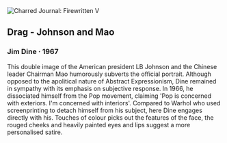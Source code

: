 <div class="artwork-of-the-day">
  <div class="container">
    <div class="img-wrapper">
      <img
        src="https://uploads5.wikiart.org/images/jim-dine/drag-johnson-and-mao-1967.jpg!Large.jpg"
        alt="Charred Journal: Firewritten V" />
    </div>
    <div class="artwork-detail">
      <div class="artwork-origin"> 
        <h2 class="artwork-name">Drag - Johnson and Mao</h2>
        <h3 class="artist">
          Jim Dine
                    ·  1967
        </h3>
      </div>
      <p class="description">
        <span class="artwork-description-text ng-binding" ng-bind-html="viewModel.ArtworkOfTheDay.Description | unsafe">This double image of the American president LB Johnson and the Chinese leader Chairman Mao humorously subverts the official portrait. Although opposed to the apolitical nature of Abstract Expressionism, Dine remained in sympathy with its emphasis on subjective response. In 1966, he dissociated himself from the Pop movement, claiming 'Pop is concerned with exteriors. I'm concerned with interiors'. Compared to Warhol who used screenprinting to detach himself from his subject, here Dine engages directly with his. Touches of colour picks out the features of the face, the rouged cheeks and heavily painted eyes and lips suggest a more personalised satire.</span>
                        <div class="text-shadow-container" ng-show="showShadow" style=""></div>
      </p>
    </div>
  </div>

</div>
